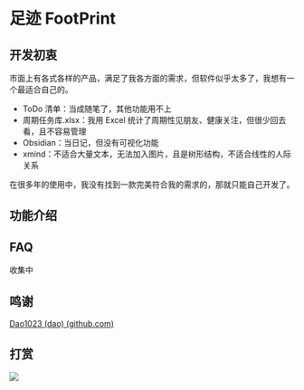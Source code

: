 # 足迹 FootPrint

## 开发初衷

市面上有各式各样的产品，满足了我各方面的需求，但软件似乎太多了，我想有一个最适合自己的。

- ToDo 清单：当成随笔了，其他功能用不上
- 周期任务库.xlsx：我用 Excel 统计了周期性见朋友、健康关注，但很少回去看，且不容易管理
- Obsidian：当日记，但没有可视化功能
- xmind：不适合大量文本，无法加入图片，且是树形结构，不适合线性的人际关系

在很多年的使用中，我没有找到一款完美符合我的需求的，那就只能自己开发了。

## 功能介绍


## FAQ

收集中

## 鸣谢

[Dao1023 (dao) (github.com)](https://github.com/Dao1023/)

## 打赏

![](data\image\WePay.png)
